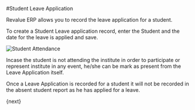 #Student Leave Application 

Revalue ERP allows you to record the leave application for a student. 

To create a Student Leave application record, enter the Student and the date for the leave is applied and save.

<img class="screenshot" alt="Student Attendance" src="/docs/assets/img/education/schedule/student-leave-application.gif">

Incase the student is not attending the institute in order to participate or represent institute in any event, he/she can be mark as present from the Leave Application itself. 

Once a Leave Application is recorded for a student it will not be recorded in the absent student report as he has applied for a leave. 

{next}
